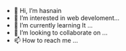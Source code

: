 - 👋 Hi, I’m hasnain
- 👀 I’m interested in web develoment...
- 🌱 I’m currently learning  It ...
- 💞️ I’m looking to collaborate on ...
- 📫 How to reach me ...

<!---
66hash/66hash is a ✨ special ✨ repository because its `README.md` (this file) appears on your GitHub profile.
You can click the Preview link to take a look at your changes.
--->
